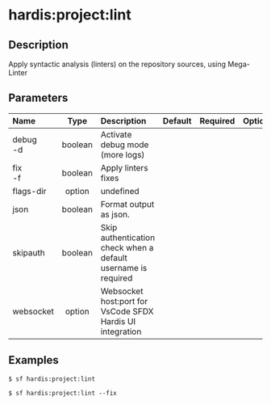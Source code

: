 <!-- This file has been generated with command 'sf hardis:doc:plugin:generate'. Please do not update it manually or it may be overwritten -->
# hardis:project:lint

## Description

Apply syntactic analysis (linters) on the repository sources, using Mega-Linter

## Parameters

|Name|Type|Description|Default|Required|Options|
|:---|:--:|:----------|:-----:|:------:|:-----:|
|debug<br/>-d|boolean|Activate debug mode (more logs)||||
|fix<br/>-f|boolean|Apply linters fixes||||
|flags-dir|option|undefined||||
|json|boolean|Format output as json.||||
|skipauth|boolean|Skip authentication check when a default username is required||||
|websocket|option|Websocket host:port for VsCode SFDX Hardis UI integration||||

## Examples

```shell
$ sf hardis:project:lint
```

```shell
$ sf hardis:project:lint --fix
```


